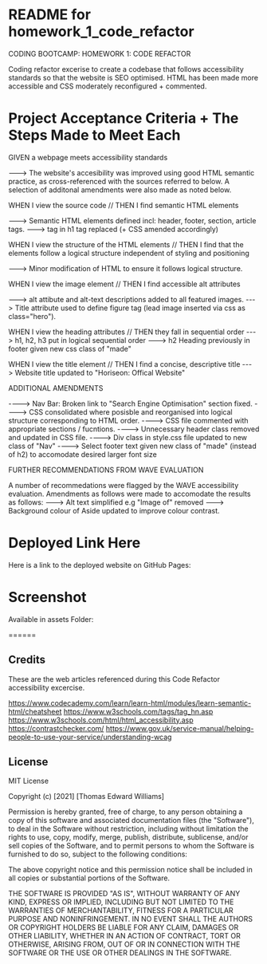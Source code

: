 # README for homework_1_code_refactor

CODING BOOTCAMP: HOMEWORK 1: CODE REFACTOR

Coding refactor excerise to create a codebase that follows accessibility standards so that the website is SEO optimised. HTML has been made more accessible and CSS moderately reconfigured + commented.


# Project Acceptance Criteria + The Steps Made to Meet Each

GIVEN a webpage meets accessibility standards

---> The website's accesibility was improved using good HTML semantic practice, as cross-referenced with the sources referred to below. A selection of additonal amendments were also made as noted below. 


WHEN I view the source code // THEN I find semantic HTML elements

---> Semantic HTML elements defined incl: header, footer, section, article tags. 
---> <Span> tag in h1 tag replaced (+ CSS amended accordingly)


WHEN I view the structure of the HTML elements // THEN I find that the elements follow a logical structure independent of styling and positioning

---> Minor modification of HTML to ensure it follows logical structure.


WHEN I view the image element // THEN I find accessible alt attributes

---> alt attibute and alt-text descriptions added to all featured images. 
---> Title attribute used to define figure tag (lead image inserted via css as class="hero"). 


WHEN I view the heading attributes // THEN they fall in sequential order
---> h1, h2, h3 put in logical sequential order
--->  h2 Heading previously in footer given new css class of "made" 

WHEN I view the title element // THEN I find a concise, descriptive title
---> Website title updated to "Horiseon: Offical Website"


ADDITIONAL AMENDMENTS

----> Nav Bar: Broken link to "Search Engine Optimisation" section fixed.
----> CSS consolidated where posisble and reorganised into logical structure corresponding to HTML order. 
----> CSS file commented with appropriate sections / fucntions.
----> Unnecessary header class removed and updated in CSS file.
----> Div class in style.css file updated to new class of "Nav"
----> Select footer text given new class of "made" (instead of h2) to accomodate desired larger font size


FURTHER RECOMMENDATIONS FROM WAVE EVALUATION

A number of recommedations were flagged by the WAVE accessibility evaluation. Amendments as follows were made to accomodate the results as follows: 
---> Alt text simplified e.g "Image of" removed
---> Background colour of Aside updated to improve colour contrast.


# Deployed Link Here

Here is a link to the deployed website on GitHub Pages: 
<link href="https://thomwilliams.github.io/homework_1_code_refactor/">

# Screenshot

Available in assets Folder:
<link rel="screenshot" href="/homework-1-code-refractor-screenshot-TEW.png">



======
## Credits

These are the web articles referenced during this Code Refactor accessibility excercise. 

https://www.codecademy.com/learn/learn-html/modules/learn-semantic-html/cheatsheet
https://www.w3schools.com/tags/tag_hn.asp
https://www.w3schools.com/html/html_accessibility.asp
https://contrastchecker.com/
https://www.gov.uk/service-manual/helping-people-to-use-your-service/understanding-wcag


## License

MIT License

Copyright (c) [2021] [Thomas Edward Williams]

Permission is hereby granted, free of charge, to any person obtaining a copy
of this software and associated documentation files (the "Software"), to deal
in the Software without restriction, including without limitation the rights
to use, copy, modify, merge, publish, distribute, sublicense, and/or sell
copies of the Software, and to permit persons to whom the Software is
furnished to do so, subject to the following conditions:

The above copyright notice and this permission notice shall be included in all
copies or substantial portions of the Software.

THE SOFTWARE IS PROVIDED "AS IS", WITHOUT WARRANTY OF ANY KIND, EXPRESS OR
IMPLIED, INCLUDING BUT NOT LIMITED TO THE WARRANTIES OF MERCHANTABILITY,
FITNESS FOR A PARTICULAR PURPOSE AND NONINFRINGEMENT. IN NO EVENT SHALL THE
AUTHORS OR COPYRIGHT HOLDERS BE LIABLE FOR ANY CLAIM, DAMAGES OR OTHER
LIABILITY, WHETHER IN AN ACTION OF CONTRACT, TORT OR OTHERWISE, ARISING FROM,
OUT OF OR IN CONNECTION WITH THE SOFTWARE OR THE USE OR OTHER DEALINGS IN THE
SOFTWARE.